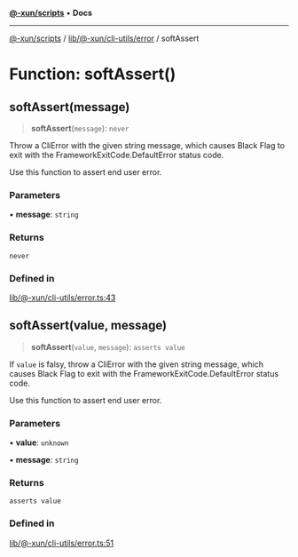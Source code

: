 [**@-xun/scripts**](../../../../../README.md) • **Docs**

***

[@-xun/scripts](../../../../../README.md) / [lib/@-xun/cli-utils/error](../README.md) / softAssert

# Function: softAssert()

## softAssert(message)

> **softAssert**(`message`): `never`

Throw a CliError with the given string message, which
causes Black Flag to exit with the FrameworkExitCode.DefaultError
status code.

Use this function to assert end user error.

### Parameters

• **message**: `string`

### Returns

`never`

### Defined in

[lib/@-xun/cli-utils/error.ts:43](https://github.com/Xunnamius/xscripts/blob/184c8e10da5407b40476129ff0f6e538d7df3af0/lib/@-xun/cli-utils/error.ts#L43)

## softAssert(value, message)

> **softAssert**(`value`, `message`): `asserts value`

If `value` is falsy, throw a CliError with the given string message,
which causes Black Flag to exit with the
FrameworkExitCode.DefaultError status code.

Use this function to assert end user error.

### Parameters

• **value**: `unknown`

• **message**: `string`

### Returns

`asserts value`

### Defined in

[lib/@-xun/cli-utils/error.ts:51](https://github.com/Xunnamius/xscripts/blob/184c8e10da5407b40476129ff0f6e538d7df3af0/lib/@-xun/cli-utils/error.ts#L51)
